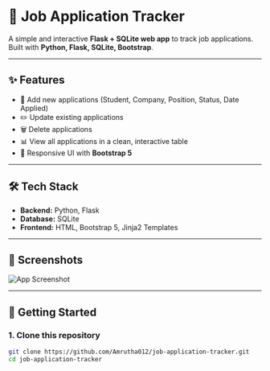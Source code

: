 # 💼 Job Application Tracker

A simple and interactive **Flask + SQLite web app** to track job applications.  
Built with **Python, Flask, SQLite, Bootstrap**.

---

## ✨ Features

- 📝 Add new applications (Student, Company, Position, Status, Date Applied)
- ✏️ Update existing applications
- 🗑️ Delete applications
- 📊 View all applications in a clean, interactive table
- 🎨 Responsive UI with **Bootstrap 5**

---

## 🛠️ Tech Stack

- **Backend:** Python, Flask
- **Database:** SQLite
- **Frontend:** HTML, Bootstrap 5, Jinja2 Templates

---

## 📸 Screenshots

![App Screenshot](screenshots/screenshot.png)

---

## 🚀 Getting Started

### 1. Clone this repository

```bash
git clone https://github.com/Amrutha012/job-application-tracker.git
cd job-application-tracker
```
